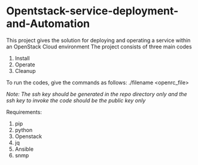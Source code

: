 # Opentstack-service-deployment-and-Automation
This project gives the solution for deploying and operating a service within an OpenStack Cloud environment
The project consists of three main codes
1. Install
2. Operate
3. Cleanup

To run the codes, give the commands as follows:
 ./filename <openrc_file> <tag> <sshkey>

*Note: The ssh key should be generated in the repo directory only and the ssh key to invoke the code should be the public key only*

Requirements:
1. pip
2. python
3. Openstack
4. jq 
5. Ansible
6. snmp

